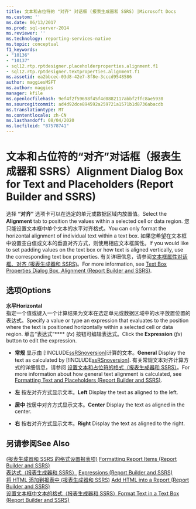 ```yaml
---
title: 文本和占位符的 "对齐" 对话框 (报表生成器和 SSRS) |Microsoft Docs
ms.custom: ''
ms.date: 06/13/2017
ms.prod: sql-server-2014
ms.reviewer: ''
ms.technology: reporting-services-native
ms.topic: conceptual
f1_keywords:
- "10136"
- "10137"
- sql12.rtp.rptdesigner.placeholderproperties.alignment.f1
- sql12.rtp.rptdesigner.textproperties.alignment.f1
ms.assetid: ea2bbcec-03d8-42e7-8f8e-3cccd9548586
author: maggiesMSFT
ms.author: maggies
manager: kfile
ms.openlocfilehash: 9ef4f2f59698f45f4d0882117abbf2ffc8ae5930
ms.sourcegitcommit: ad4d92dce894592a259721a1571b1d8736abacdb
ms.translationtype: MT
ms.contentlocale: zh-CN
ms.lasthandoff: 08/04/2020
ms.locfileid: "87578741"
---
```

# <a name="alignment-dialog-box-for-text-and-placeholders-report-builder-and-ssrs"></a><span data-ttu-id="2edba-102">文本和占位符的“对齐”对话框（报表生成器和 SSRS）</span><span class="sxs-lookup"><span data-stu-id="2edba-102">Alignment Dialog Box for Text and Placeholders (Report Builder and SSRS)</span></span>
  <span data-ttu-id="2edba-103">选择 **“对齐”** 选项卡可以在选定的单元或数据区域内放置值。</span><span class="sxs-lookup"><span data-stu-id="2edba-103">Select the **Alignment** tab to position the values within a selected cell or data region.</span></span> <span data-ttu-id="2edba-104">您只能设置文本框中单个文本的水平对齐格式。</span><span class="sxs-lookup"><span data-stu-id="2edba-104">You can only format the horizontal alignment of individual text within a text box.</span></span> <span data-ttu-id="2edba-105">如果您希望在文本框中设置空白值或文本的垂直对齐方式，则使用相应文本框属性。</span><span class="sxs-lookup"><span data-stu-id="2edba-105">If you would like to set padding values on the text box or how text is aligned vertically, use the corresponding text box properties.</span></span> <span data-ttu-id="2edba-106">有关详细信息，请参阅[文本框属性对话框、对齐 &#40;报表生成器和 SSRS&#41;](../../2014/reporting-services/text-box-properties-dialog-box-alignment-report-builder-and-ssrs.md)。</span><span class="sxs-lookup"><span data-stu-id="2edba-106">For more information, see [Text Box Properties Dialog Box, Alignment &#40;Report Builder and SSRS&#41;](../../2014/reporting-services/text-box-properties-dialog-box-alignment-report-builder-and-ssrs.md).</span></span>  
  
## <a name="options"></a><span data-ttu-id="2edba-107">选项</span><span class="sxs-lookup"><span data-stu-id="2edba-107">Options</span></span>  
 <span data-ttu-id="2edba-108">**水平**</span><span class="sxs-lookup"><span data-stu-id="2edba-108">**Horizontal**</span></span>  
 <span data-ttu-id="2edba-109">指定一个值或键入一个计算结果为文本在选定单元或数据区域中的水平放置位置的表达式。</span><span class="sxs-lookup"><span data-stu-id="2edba-109">Specify a value or type an expression that evaluates to the position where the text is positioned horizontally within a selected cell or data region.</span></span> <span data-ttu-id="2edba-110">单击“表达式”\*\*\*\* (*fx*) 按钮可编辑表达式。</span><span class="sxs-lookup"><span data-stu-id="2edba-110">Click the **Expression** (*fx*) button to edit the expression.</span></span>  
  
-   <span data-ttu-id="2edba-111">**常规** 显示由 [!INCLUDE[ssRSnoversion](../includes/ssrsnoversion-md.md)]计算的文本。</span><span class="sxs-lookup"><span data-stu-id="2edba-111">**General** Display the text as calculated by [!INCLUDE[ssRSnoversion](../includes/ssrsnoversion-md.md)].</span></span> <span data-ttu-id="2edba-112">有关常规文本对齐计算方式的详细信息，请参阅 [设置文本和占位符的格式（报表生成器和 SSRS）](report-design/formatting-text-and-placeholders-report-builder-and-ssrs.md)。</span><span class="sxs-lookup"><span data-stu-id="2edba-112">For more information about how general text alignment is calculated, see [Formatting Text and Placeholders &#40;Report Builder and SSRS&#41;](report-design/formatting-text-and-placeholders-report-builder-and-ssrs.md).</span></span>  
  
-   <span data-ttu-id="2edba-113">**左** 按左对齐方式显示文本。</span><span class="sxs-lookup"><span data-stu-id="2edba-113">**Left** Display the text as aligned to the left.</span></span>  
  
-   <span data-ttu-id="2edba-114">**居中** 按居中对齐方式显示文本。</span><span class="sxs-lookup"><span data-stu-id="2edba-114">**Center** Display the text as aligned in the center.</span></span>  
  
-   <span data-ttu-id="2edba-115">**右** 按右对齐方式显示文本。</span><span class="sxs-lookup"><span data-stu-id="2edba-115">**Right** Display the text as aligned to the right.</span></span>  
  
## <a name="see-also"></a><span data-ttu-id="2edba-116">另请参阅</span><span class="sxs-lookup"><span data-stu-id="2edba-116">See Also</span></span>  
 <span data-ttu-id="2edba-117">[&#40;报表生成器和 SSRS 的格式设置报表项&#41;](report-design/formatting-report-items-report-builder-and-ssrs.md) </span><span class="sxs-lookup"><span data-stu-id="2edba-117">[Formatting Report Items &#40;Report Builder and SSRS&#41;](report-design/formatting-report-items-report-builder-and-ssrs.md) </span></span>  
 <span data-ttu-id="2edba-118">[表达式（报表生成器和 SSRS）](report-design/expressions-report-builder-and-ssrs.md) </span><span class="sxs-lookup"><span data-stu-id="2edba-118">[Expressions &#40;Report Builder and SSRS&#41;](report-design/expressions-report-builder-and-ssrs.md) </span></span>  
 <span data-ttu-id="2edba-119">[将 HTML 添加到报表中 &#40;报表生成器和 SSRS&#41;](report-design/add-html-into-a-report-report-builder-and-ssrs.md) </span><span class="sxs-lookup"><span data-stu-id="2edba-119">[Add HTML into a Report &#40;Report Builder and SSRS&#41;](report-design/add-html-into-a-report-report-builder-and-ssrs.md) </span></span>  
 [<span data-ttu-id="2edba-120">设置文本框中文本的格式（报表生成器和 SSRS）</span><span class="sxs-lookup"><span data-stu-id="2edba-120">Format Text in a Text Box &#40;Report Builder and SSRS&#41;</span></span>](report-design/format-text-in-a-text-box-report-builder-and-ssrs.md)  
  
  
